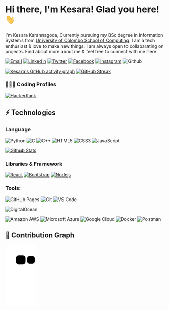 # Hi there, I'm Kesara! Glad you here!  <img src="https://github.com/kesaralive/kesaralive/blob/main/src/wave.gif" width="30px">

I'm Kesara Karannagoda, Currently pursuing my BSc degree in Information Systems from [University of Colombo School of Computing](https://cmb.ac.lk/). I am a tech enthusiast & love to make new things. I am always open to collabarating on projects. Find about more about me & feel free to connect with me here.

[![Email](https://img.shields.io/badge/-Email-c14438?style=flat-square&logo=Gmail&logoColor=white&link=mailto:info@kesara.live)](mailto:info@kesara.live)
[![Linkedin](https://img.shields.io/badge/-LinkedIn-blue?style=flat-square&logo=Linkedin&logoColor=white&link=https://www.linkedin.com/in/kesaralive/)](https://www.linkedin.com/in/kesaralive/)
[![Twitter](https://img.shields.io/badge/Twitter-1DA1F2?style=flat-square&logo=twitter&logoColor=white)](https://twitter.com/kesaralive)
[![Facebook](https://img.shields.io/badge/-Facebook-blue?style=flat-square&logo=Facebook&logoColor=white)](https://www.facebook.com/kesaralive/)
[![Instagram](https://img.shields.io/badge/-Instagram-purple?style=flat-square&logo=instagram&logoColor=white&link=https://instagram.com/kesara_karannagoda/)](https://www.instagram.com/kesara_karannagoda/)
![Github](https://img.shields.io/website?down_message=offline&label=kesaralive&up_message=online&url=https%3A%2F%2Fkesara.live)

[![Kesara's GitHub activity graph](https://activity-graph.herokuapp.com/graph?username=kesaralive&theme=xcode)](https://github.com/kesaralive)
[![GitHub Streak](https://github-readme-streak-stats.herokuapp.com/?user=kesaralive&theme=dark)](https://github.com/kesaralive)

### 👨🏻‍💻 Coding Profiles
[![HackerRank](https://img.shields.io/badge/-HackerRank-2EC866?style=flat-square&logo=HackerRank&logoColor=white)](https://www.hackerrank.com/BiGDoGKD)

## ⚡ Technologies

### Language

![Python](https://img.shields.io/badge/-Python-black?style=flat-square&logo=Python)
![C](https://img.shields.io/badge/-C-00599C?style=flat-square&logo=c)
![C++](https://img.shields.io/badge/-C++-00599C?style=flat-square&logo=cplusplus)
![HTML5](https://img.shields.io/badge/-HTML5-E34F26?style=flat-square&logo=html5&logoColor=white)
![CSS3](https://img.shields.io/badge/-CSS3-1572B6?style=flat-square&logo=css3)
![JavaScript](https://img.shields.io/badge/-JavaScript-black?style=flat-square&logo=javascript)

<p align="start">
<a href="https://github.com/kesaralive?tab=repositories" title="Profile">
        <img src="https://github-readme-stats.vercel.app/api/top-langs/?username=kesaralive&layout=compact&langs_count=8&theme=graywhite&border_color=ddd&custom_title=Most%20Used%20Langauges&include_all_commits=true&count_private=true&border_radius=25" alt="Github Stats" />
    </a>
</p>

### Libraries & Framework

[![React](https://img.shields.io/badge/-React-black?style=flat-square&logo=react)](https://reactjs.org/)
[![Bootstrap](https://img.shields.io/badge/-Bootstrap-563D7C?style=flat-square&logo=bootstrap)](https://getbootstrap.com/)
[![Nodejs](https://img.shields.io/badge/-Nodejs-black?style=flat-square&logo=Node.js)](https://nodejs.org/)

### Tools:

![GitHub Pages](https://img.shields.io/badge/GitHub%20Pages-%23327FC7.svg?logo=github&style=flat-square&logoColor=white)
![Git](https://img.shields.io/badge/-Git-black?style=flat-square&logo=git)
![VS Code](https://img.shields.io/badge/-VS%20Code-007ACC?style=flat-square&logo=visual-studio-code)
<!-- ![Eclipse](https://img.shields.io/badge/Eclipse-2C2255?style=flat-square&logo=eclipse&logoColor=white) -->
<!-- ![Netlify](https://img.shields.io/badge/-Netlify-%2300C7B7?style=flat-square&logo=netlify&logoColor=ffffff) -->
<!-- ![Heroku](https://img.shields.io/badge/Heroku%20-%23430098.svg?style=flat-square&logo=heroku&logoColor=white) -->
![DigitalOcean](https://img.shields.io/badge/-Digital%20Ocean-darkblue?style=flat-square&logo=digitalocean)

![Amazon AWS](https://img.shields.io/badge/Amazon%20AWS-232F3E?style=flat-square&logo=amazon-aws)
![Microsoft Azure](https://img.shields.io/badge/Microsoft%20Azure-232F7E?style=flat-square&logo=microsoft-azure)
![Google Cloud](https://img.shields.io/badge/Google%20Cloud-black?style=flat-square&logo=google-cloud)
![Docker](https://img.shields.io/badge/-Docker-black?style=flat-square&logo=docker)
![Postman](https://img.shields.io/badge/Postman-FF6C37?logo=postman&logoColor=white)
## 🐍 Contribution Graph
![github contribution grid snake animation](https://raw.githubusercontent.com/kesaralive/kesaralive/output/github-contribution-grid-snake.svg)

